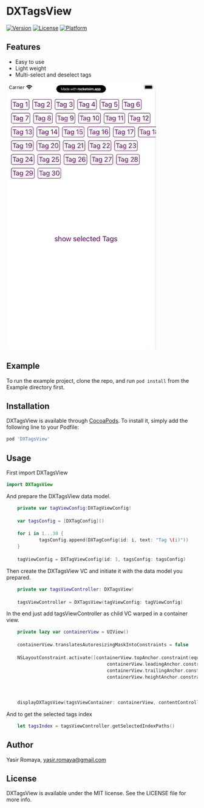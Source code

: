 # DXTagsView

[![Version](https://img.shields.io/cocoapods/v/DXTagsView.svg?style=flat)](https://cocoapods.org/pods/DXTagsView)
[![License](https://img.shields.io/cocoapods/l/DXTagsView.svg?style=flat)](https://cocoapods.org/pods/DXTagsView)
[![Platform](https://img.shields.io/cocoapods/p/DXTagsView.svg?style=flat)](https://cocoapods.org/pods/DXTagsView)

## Features

- Easy to use
- Light weight
- Multi-select and deselect tags


![alt text](https://raw.githubusercontent.com/yasirdx777/DXTagsView/main/Example/DXTagsView/preview.gif)

## Example

To run the example project, clone the repo, and run `pod install` from the Example directory first.

## Installation

DXTagsView is available through [CocoaPods](https://cocoapods.org). To install
it, simply add the following line to your Podfile:

```ruby
pod 'DXTagsView'
```

## Usage

First import DXTagsView

```swift
import DXTagsView
```

And prepare the DXTagsView data model.

```swift
    private var tagViewConfig:DXTagViewConfig!
    
    var tagsConfig = [DXTagConfig]()
        
    for i in 1...30 {
            tagsConfig.append(DXTagConfig(id: i, text: "Tag \(i)"))
    }
        
    tagViewConfig = DXTagViewConfig(id: 1, tagsConfig: tagsConfig)
```
Then create the DXTagsView VC and initiate it with the data model you prepared.

```swift
    private var tagsViewController: DXTagsView!
    
    tagsViewController = DXTagsView(tagViewConfig: tagViewConfig)
```
In the end just add tagsViewController as child VC warped in a container view.

```swift
    private lazy var containerView = UIView()
    
    containerView.translatesAutoresizingMaskIntoConstraints = false
        
    NSLayoutConstraint.activate([containerView.topAnchor.constraint(equalTo: view.topAnchor, constant: 40),
                                     containerView.leadingAnchor.constraint(equalTo: view.leadingAnchor, constant: 12),
                                     containerView.trailingAnchor.constraint(equalTo: view.trailingAnchor, constant: 12),
                                     containerView.heightAnchor.constraint(equalToConstant: 300)])
        
        
        
    displayDXTagsView(tagsViewContainer: containerView, contentController: tagsViewController)
```

And to get the selected tags index

```swift
    let tagsIndex = tagsViewController.getSelectedIndexPaths()
```

## Author

Yasir Romaya, yasir.romaya@gmail.com

## License

DXTagsView is available under the MIT license. See the LICENSE file for more info.
